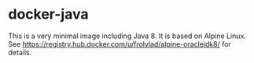 docker-java
========

This is a very minimal image including Java 8. It is based on Alpine Linux. See https://registry.hub.docker.com/u/frolvlad/alpine-oraclejdk8/ for details. 
